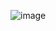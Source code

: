 ![image](https://user-images.githubusercontent.com/67383465/112728225-400fdd00-8f4c-11eb-9177-05983230a5a2.png)
